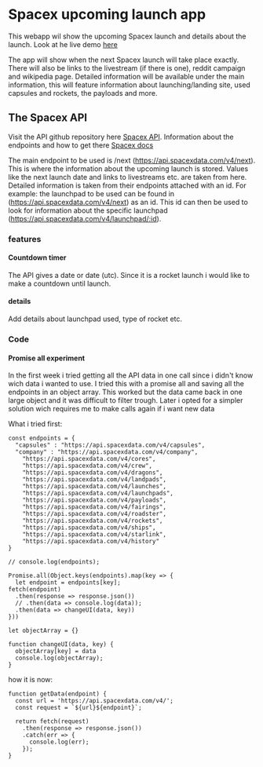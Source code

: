 # Spacex upcoming launch app

This webapp wil show the upcoming Spacex launch and details about the launch. Look at he live demo [here](https://jimmydekroon.github.io/web-app-from-scratch-2021/src)

The app will show when the next Spacex launch will take place exactly. There will also be links to the livestream (if there is one), reddit campaign and wikipedia page. Detailed information will be available under the main information, this will feature information about launching/landing site, used capsules and rockets, the payloads and more.

## The Spacex API

Visit the API github repository here [Spacex API](https://github.com/r-spacex/SpaceX-API).
Information about the endpoints and how to get there [Spacex docs](https://github.com/r-spacex/SpaceX-API/blob/master/docs/v4/README.md)

The main endpoint to be used is /next (https://api.spacexdata.com/v4/next). This is where the information about the upcoming launch is stored. Values like the next launch date and links to livestreams etc. are taken from here. Detailed information is taken from their endpoints attached with an id. For example: the launchpad to be used can be found in (https://api.spacexdata.com/v4/next) as an id. This id can then be used to look for information about the specific launchpad (https://api.spacexdata.com/v4/launchpad/:id). 

### features

#### Countdown timer
The API gives a date or date (utc). Since it is a rocket launch i would like to make a countdown until launch.

#### details

Add details about launchpad used, type of rocket etc.


### Code

#### Promise all experiment

In the first week i tried getting all the API data in one call since i didn't know wich data i wanted to use. I tried this with a promise all and saving all the endpoints in an object array. This worked but the data came back in one large object and it was difficult to filter trough. Later i opted for a simpler solution wich requires me to make calls again if i want new data

What i tried first:

```
const endpoints = {
  "capsules" : "https://api.spacexdata.com/v4/capsules",
  "company" : "https://api.spacexdata.com/v4/company",
    "https://api.spacexdata.com/v4/cores",
    "https://api.spacexdata.com/v4/crew",
    "https://api.spacexdata.com/v4/dragons",
    "https://api.spacexdata.com/v4/landpads",
    "https://api.spacexdata.com/v4/launches",
    "https://api.spacexdata.com/v4/launchpads",
    "https://api.spacexdata.com/v4/payloads",
    "https://api.spacexdata.com/v4/fairings",
    "https://api.spacexdata.com/v4/roadster",
    "https://api.spacexdata.com/v4/rockets",
    "https://api.spacexdata.com/v4/ships",
    "https://api.spacexdata.com/v4/starlink",
    "https://api.spacexdata.com/v4/history"
}

// console.log(endpoints);

Promise.all(Object.keys(endpoints).map(key => {
  let endpoint = endpoints[key];
fetch(endpoint)
  .then(response => response.json())
  // .then(data => console.log(data));
  .then(data => changeUI(data, key))
}))

let objectArray = {}

function changeUI(data, key) {
  objectArray[key] = data
  console.log(objectArray);
}
```

how it is now:

```
function getData(endpoint) {
  const url = 'https://api.spacexdata.com/v4/';
  const request = `${url}${endpoint}`;

  return fetch(request)
    .then(response => response.json())
    .catch(err => {
      console.log(err);
    });
}
```